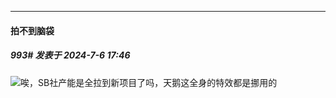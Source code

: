 ﻿
*****

####  拍不到脑袋  
##### 993#       发表于 2024-7-6 17:46

<img src="https://static.saraba1st.com/image/smiley/face2017/049.png" referrerpolicy="no-referrer">唉，SB社产能是全拉到新项目了吗，天鹅这全身的特效都是挪用的

